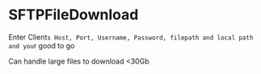 # SFTPFileDownload

Enter Client`s Host, Port, Username, Password, filepath and local path and you`r good to go

Can handle large files to download <30Gb
